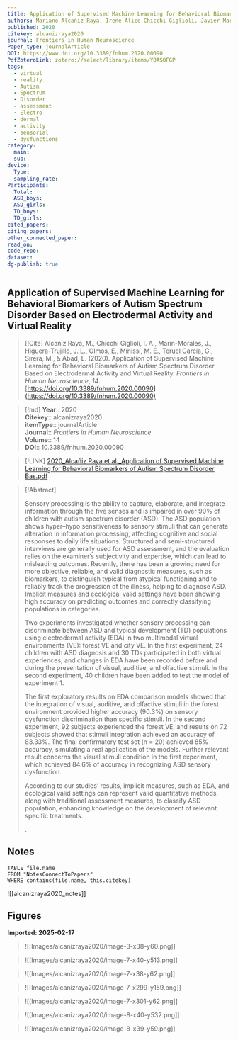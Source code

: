 ```yaml
---
title: Application of Supervised Machine Learning for Behavioral Biomarkers of Autism Spectrum Disorder Based on Electrodermal Activity and Virtual Reality
authors: Mariano Alcañiz Raya, Irene Alice Chicchi Giglioli, Javier Marín-Morales, Juan L. Higuera-Trujillo, Elena Olmos, Maria E. Minissi, Gonzalo Teruel Garcia, Marian Sirera, Luis Abad
published: 2020
citekey: alcanizraya2020
journal: Frontiers in Human Neuroscience
Paper_type: journalArticle
DOI: https://www.doi.org/10.3389/fnhum.2020.00090
PdfZoteroLink: zotero://select/library/items/YQASQFGP
tags:
  - virtual
  - reality
  - Autism
  - Spectrum
  - Disorder
  - assessment
  - Electro
  - dermal
  - activity
  - sensorial
  - dysfunctions
category:
  main: 
  sub: 
device:
  Type: 
  sampling_rate: 
Participants:
  Total: 
  ASD_boys: 
  ASD_girls: 
  TD_boys: 
  TD_girls: 
cited_papers: 
citing_papers: 
other_connected_paper: 
read_on: 
code_repo: 
dataset: 
dg-publish: true
---
```


## Application of Supervised Machine Learning for Behavioral Biomarkers of Autism Spectrum Disorder Based on Electrodermal Activity and Virtual Reality

> [!Cite]
> Alcañiz Raya, M., Chicchi Giglioli, I. A., Marín-Morales, J., Higuera-Trujillo, J. L., Olmos, E., Minissi, M. E., Teruel Garcia, G., Sirera, M., & Abad, L. (2020). Application of Supervised Machine Learning for Behavioral Biomarkers of Autism Spectrum Disorder Based on Electrodermal Activity and Virtual Reality. _Frontiers in Human Neuroscience_, _14_. [https://doi.org/10.3389/fnhum.2020.00090](https://doi.org/10.3389/fnhum.2020.00090)


>[!md]
> **Year**:: 2020   
> **Citekey**:: alcanizraya2020  
> **itemType**:: journalArticle  
> **Journal**:: *Frontiers in Human Neuroscience*  
> **Volume**:: 14  
> **DOI**:: 10.3389/fnhum.2020.00090    

> [!LINK] 
> [2020_Alcañiz Raya et al._Application of Supervised Machine Learning for Behavioral Biomarkers of Autism Spectrum Disorder Bas.pdf](zotero://select/library/items/IEZGT86Z)

> [!Abstract]
>
> <sec><title>Objective</title><p>Sensory processing is the ability to capture, elaborate, and integrate information through the five senses and is impaired in over 90% of children with autism spectrum disorder (ASD). The ASD population shows hyper–hypo sensitiveness to sensory stimuli that can generate alteration in information processing, affecting cognitive and social responses to daily life situations. Structured and semi-structured interviews are generally used for ASD assessment, and the evaluation relies on the examiner’s subjectivity and expertise, which can lead to misleading outcomes. Recently, there has been a growing need for more objective, reliable, and valid diagnostic measures, such as biomarkers, to distinguish typical from atypical functioning and to reliably track the progression of the illness, helping to diagnose ASD. Implicit measures and ecological valid settings have been showing high accuracy on predicting outcomes and correctly classifying populations in categories.</p></sec><sec><title>Methods</title><p>Two experiments investigated whether sensory processing can discriminate between ASD and typical development (TD) populations using electrodermal activity (EDA) in two multimodal virtual environments (VE): forest VE and city VE. In the first experiment, 24 children with ASD diagnosis and 30 TDs participated in both virtual experiences, and changes in EDA have been recorded before and during the presentation of visual, auditive, and olfactive stimuli. In the second experiment, 40 children have been added to test the model of experiment 1.</p></sec><sec><title>Results</title><p>The first exploratory results on EDA comparison models showed that the integration of visual, auditive, and olfactive stimuli in the forest environment provided higher accuracy (90.3%) on sensory dysfunction discrimination than specific stimuli. In the second experiment, 92 subjects experienced the forest VE, and results on 72 subjects showed that stimuli integration achieved an accuracy of 83.33%. The final confirmatory test set (<italic>n</italic> = 20) achieved 85% accuracy, simulating a real application of the models. Further relevant result concerns the visual stimuli condition in the first experiment, which achieved 84.6% of accuracy in recognizing ASD sensory dysfunction.</p></sec><sec><title>Conclusion</title><p>According to our studies’ results, implicit measures, such as EDA, and ecological valid settings can represent valid quantitative methods, along with traditional assessment measures, to classify ASD population, enhancing knowledge on the development of relevant specific treatments.</p></sec>
>.
> 


## Notes

```dataview 
TABLE file.name 
FROM "NotesConnectToPapers" 
WHERE contains(file.name, this.citekey)
```

![[alcanizraya2020_notes]]

## Figures

**Imported: 2025-02-17**

> ![[Images/alcanizraya2020/image-3-x38-y60.png]]

> ![[Images/alcanizraya2020/image-7-x40-y513.png]]

> ![[Images/alcanizraya2020/image-7-x38-y62.png]]

> ![[Images/alcanizraya2020/image-7-x299-y159.png]]

> ![[Images/alcanizraya2020/image-7-x301-y62.png]]

> ![[Images/alcanizraya2020/image-8-x40-y532.png]]

> ![[Images/alcanizraya2020/image-8-x39-y59.png]]
